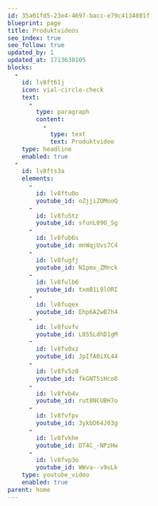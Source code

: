 ```yaml
---
id: 35a01fd5-23e4-4697-bacc-e79c4134801f
blueprint: page
title: Produktvideos
seo_index: true
seo_follow: true
updated_by: 1
updated_at: 1713638105
blocks:
  -
    id: lv8ft61j
    icon: vial-circle-check
    text:
      -
        type: paragraph
        content:
          -
            type: text
            text: Produktvideo
    type: headline
    enabled: true
  -
    id: lv8fts3a
    elements:
      -
        id: lv8ftu0o
        youtube_id: oZjjiZOMooQ
      -
        id: lv8fu5tz
        youtube_id: sfunL09O_Sg
      -
        id: lv8fub6s
        youtube_id: mnWqjUvs7C4
      -
        id: lv8fugfj
        youtube_id: NIpmx_ZMnck
      -
        id: lv8fulb6
        youtube_id: txmB1L9lORI
      -
        id: lv8fuqex
        youtube_id: Ehp6A2wB7h4
      -
        id: lv8fuvfv
        youtube_id: L055LdhD1gM
      -
        id: lv8fv0xz
        youtube_id: JpIfA0iXL44
      -
        id: lv8fv5z8
        youtube_id: fkGNT5iHco8
      -
        id: lv8fvb4v
        youtube_id: rut8NCUBH7o
      -
        id: lv8fvfpv
        youtube_id: 3ykbD64J03g
      -
        id: lv8fvkhe
        youtube_id: DT4C_-NPzHw
      -
        id: lv8fvp3o
        youtube_id: WWva--v9uLk
    type: youtube_video
    enabled: true
parent: home
---
```

